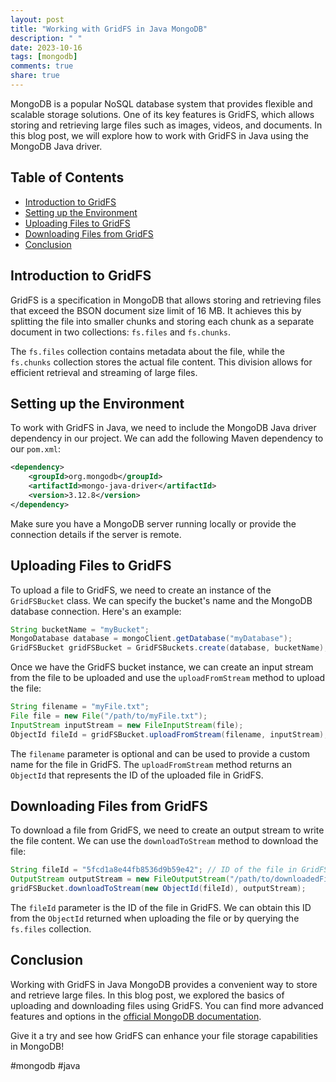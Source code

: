 ```yaml
---
layout: post
title: "Working with GridFS in Java MongoDB"
description: " "
date: 2023-10-16
tags: [mongodb]
comments: true
share: true
---
```


MongoDB is a popular NoSQL database system that provides flexible and scalable storage solutions. One of its key features is GridFS, which allows storing and retrieving large files such as images, videos, and documents. In this blog post, we will explore how to work with GridFS in Java using the MongoDB Java driver.

## Table of Contents
- [Introduction to GridFS](#introduction-to-gridfs)
- [Setting up the Environment](#setting-up-the-environment)
- [Uploading Files to GridFS](#uploading-files-to-gridfs)
- [Downloading Files from GridFS](#downloading-files-from-gridfs)
- [Conclusion](#conclusion)

## Introduction to GridFS

GridFS is a specification in MongoDB that allows storing and retrieving files that exceed the BSON document size limit of 16 MB. It achieves this by splitting the file into smaller chunks and storing each chunk as a separate document in two collections: `fs.files` and `fs.chunks`.

The `fs.files` collection contains metadata about the file, while the `fs.chunks` collection stores the actual file content. This division allows for efficient retrieval and streaming of large files.

## Setting up the Environment

To work with GridFS in Java, we need to include the MongoDB Java driver dependency in our project. We can add the following Maven dependency to our `pom.xml`:

```xml
<dependency>
    <groupId>org.mongodb</groupId>
    <artifactId>mongo-java-driver</artifactId>
    <version>3.12.8</version>
</dependency>
```

Make sure you have a MongoDB server running locally or provide the connection details if the server is remote.

## Uploading Files to GridFS

To upload a file to GridFS, we need to create an instance of the `GridFSBucket` class. We can specify the bucket's name and the MongoDB database connection. Here's an example:

```java
String bucketName = "myBucket";
MongoDatabase database = mongoClient.getDatabase("myDatabase");
GridFSBucket gridFSBucket = GridFSBuckets.create(database, bucketName);
```

Once we have the GridFS bucket instance, we can create an input stream from the file to be uploaded and use the `uploadFromStream` method to upload the file:

```java
String filename = "myFile.txt";
File file = new File("/path/to/myFile.txt");
InputStream inputStream = new FileInputStream(file);
ObjectId fileId = gridFSBucket.uploadFromStream(filename, inputStream);
```

The `filename` parameter is optional and can be used to provide a custom name for the file in GridFS. The `uploadFromStream` method returns an `ObjectId` that represents the ID of the uploaded file in GridFS.

## Downloading Files from GridFS

To download a file from GridFS, we need to create an output stream to write the file content. We can use the `downloadToStream` method to download the file:

```java
String fileId = "5fcd1a8e44fb8536d9b59e42"; // ID of the file in GridFS
OutputStream outputStream = new FileOutputStream("/path/to/downloadedFile.txt");
gridFSBucket.downloadToStream(new ObjectId(fileId), outputStream);
```

The `fileId` parameter is the ID of the file in GridFS. We can obtain this ID from the `ObjectId` returned when uploading the file or by querying the `fs.files` collection.

## Conclusion

Working with GridFS in Java MongoDB provides a convenient way to store and retrieve large files. In this blog post, we explored the basics of uploading and downloading files using GridFS. You can find more advanced features and options in the [official MongoDB documentation](https://docs.mongodb.com/manual/core/gridfs/).

Give it a try and see how GridFS can enhance your file storage capabilities in MongoDB!

\#mongodb #java